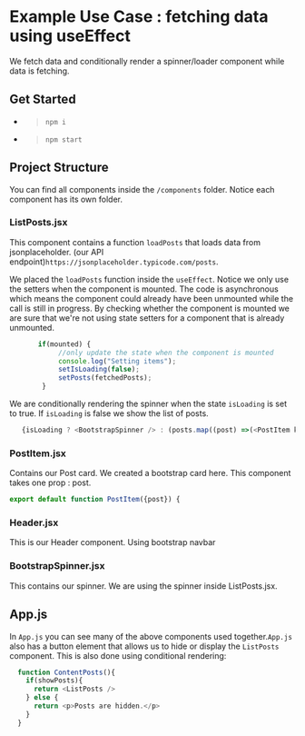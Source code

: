 # Example Use Case : fetching data using useEffect 
We fetch data and conditionally render a spinner/loader component while data is fetching. 


## Get Started
- > `npm i` 
- > `npm start `

## Project Structure
You can find all components inside the `/components` folder. Notice each component has its own folder. 

### ListPosts.jsx 
This component contains a function `loadPosts` that loads data from jsonplaceholder. (our API endpoint)`https://jsonplaceholder.typicode.com/posts`. 

We placed the `loadPosts` function inside the `useEffect`. Notice we only use the setters when the component is mounted. The code is asynchronous which means the component could already have been unmounted while the call is still in progress. By checking whether the component is mounted we are sure that we're not using state setters for a component that is already unmounted.

```javascript
       if(mounted) {
            //only update the state when the component is mounted
            console.log("Setting items"); 
            setIsLoading(false); 
            setPosts(fetchedPosts);
        }
```

We are conditionally rendering the spinner when the state `isLoading` is set to true. If `isLoading` is false we show the list of posts.

```javascript
   {isLoading ? <BootstrapSpinner /> : (posts.map((post) =>(<PostItem key={post.id} post={post} />)))}
```

### PostItem.jsx
Contains our Post card. We created a bootstrap card here. This component takes one prop : post. 
```javascript
export default function PostItem({post}) {
```

### Header.jsx 
This is our Header component. Using bootstrap navbar

### BootstrapSpinner.jsx
This contains our spinner. We are using the spinner inside ListPosts.jsx. 

## App.js
In `App.js` you can see many of the above components used together.`App.js` also has a button element that allows us to hide or display the `ListPosts` component. This is also done using conditional rendering: 
``` javascript
  function ContentPosts(){
    if(showPosts){
      return <ListPosts />
    } else {
      return <p>Posts are hidden.</p>
    }
  }
```